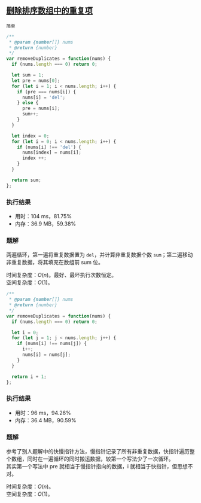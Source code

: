 ## [删除排序数组中的重复项](https://leetcode-cn.com/problems/remove-duplicates-from-sorted-array/submissions/)

`简单`

```js
/**
 * @param {number[]} nums
 * @return {number}
 */
var removeDuplicates = function(nums) {
  if (nums.length === 0) return 0;

  let sum = 1;
  let pre = nums[0];
  for (let i = 1; i < nums.length; i++) {
    if (pre === nums[i]) {
      nums[i] = 'del';
    } else {
      pre = nums[i];
      sum++;
    }
  }

  let index = 0;
  for (let i = 0; i < nums.length; i++) {
    if (nums[i] !== 'del') {
      nums[index] = nums[i];
      index ++;
    }
  }

  return sum;
};
 ```

### 执行结果
- 用时：104 ms，81.75%  
- 内存：36.9 MB，59.38%  

### 题解
两遍循环，第一遍将重复数据置为 `del`，并计算非重复数据个数 `sum`；第二遍移动非重复数据，将其填充在数组前 sum 位。  

时间复杂度：$O(n)$。最好、最坏执行次数恒定。  
空间复杂度：$O(1)$。


```js
/**
 * @param {number[]} nums
 * @return {number}
 */
var removeDuplicates = function(nums) {
  if (nums.length === 0) return 0;

  let i = 0;
  for (let j = 1; j < nums.length; j++) {
    if (nums[i] !== nums[j]) {
      i++;
      nums[i] = nums[j];
    }
  }

  return i + 1;
};
```

### 执行结果
- 用时：96 ms，94.26%  
- 内存：36.4 MB，90.59%  

### 题解
参考了别人题解中的快慢指针方法，慢指针记录了所有非重复数据，快指针遍历整个数组，同时在一遍循环的同时搬运数据，较第一个写法少了一次循环。  
其实第一个写法中 pre 就相当于慢指针指向的数据，i 就相当于快指针，但思想不对。  

时间复杂度：$O(n)$。    
空间复杂度：$O(1)$。

